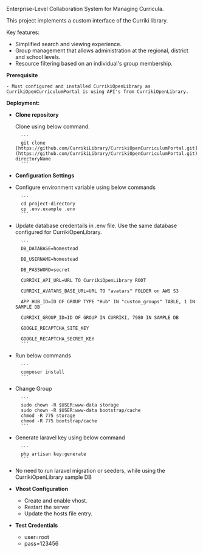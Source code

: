 Enterprise-Level Collaboration System for Managing Curricula.

This project implements a custom interface of the Curriki library.

Key features:

- Simplified search and viewing experience.
- Group management that allows administration at the regional, district and school levels.
- Resource filtering based on an individual's group membership.

**Prerequisite**

    - Must configured and installed CurrikiOpenLibrary as CurrikiOpenCurriculumPortal is using API's from CurrikiOpenLibrary.
**Deployment:**

  

- **Clone repository**

    Clone using below command.

        ```
        git clone [https://github.com/CurrikiLibrary/CurrikiOpenCurriculumPortal.git](https://github.com/CurrikiLibrary/CurrikiOpenCurriculumPortal.git) directoryName
        ```



- **Configuration Settings**

  

- Configure environment variable using below commands

        ```
        cd project-directory
        cp .env.example .env
        ```

- Update database credentails in .env file. Use the same database configured for CurrikiOpenLibrary.

        ```
        DB_DATABASE=homestead

        DB_USERNAME=homestead

        DB_PASSWORD=secret

        CURRIKI_API_URL=URL TO CurrikiOpenLibrary ROOT

        CURRIKI_AVATARS_BASE_URL=URL TO "avatars" FOLDER on AWS S3

        APP_HUB_ID=ID OF GROUP TYPE "Hub" IN "custom_groups" TABLE, 1 IN SAMPLE DB

        CURRIKI_GROUP_ID=ID OF GROUP IN CURRIKI, 7980 IN SAMPLE DB

        GOOGLE_RECAPTCHA_SITE_KEY

        GOOGLE_RECAPTCHA_SECRET_KEY
        ```

- Run below commands

        ```
        composer install
        ```

- Change Group

        ```
        sudo chown -R $USER:www-data storage
        sudo chown -R $USER:www-data bootstrap/cache
        chmod -R 775 storage
        chmod -R 775 bootstrap/cache
        ```

- Generate laravel key using below command

        ```
        php artisan key:generate
        ```

- No need to run laravel migration or seeders, while using the CurrikiOpenLibrary sample DB

- **Vhost Configuration**
    - Create and enable vhost.
    - Restart the server
    - Update the hosts file entry.


- **Test Credentials**
    - user=root
    - pass=123456